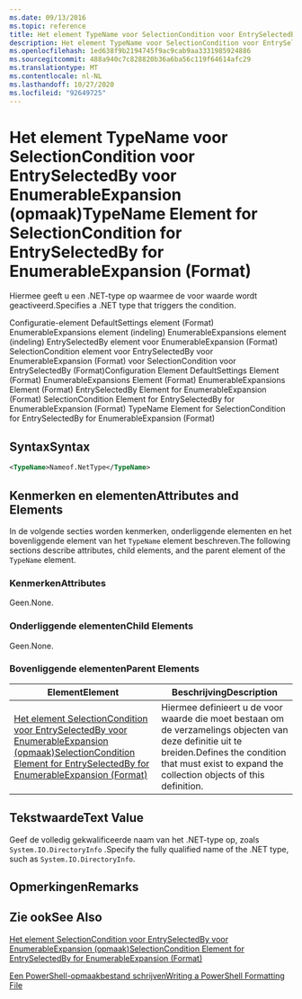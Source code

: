 ```yaml
---
ms.date: 09/13/2016
ms.topic: reference
title: Het element TypeName voor SelectionCondition voor EntrySelectedBy voor EnumerableExpansion (opmaak)
description: Het element TypeName voor SelectionCondition voor EntrySelectedBy voor EnumerableExpansion (opmaak)
ms.openlocfilehash: 1ed638f9b2194745f9ac9cab9aa3331985924886
ms.sourcegitcommit: 488a940c7c828820b36a6ba56c119f64614afc29
ms.translationtype: MT
ms.contentlocale: nl-NL
ms.lasthandoff: 10/27/2020
ms.locfileid: "92649725"
---
```

# <a name="typename-element-for-selectioncondition-for-entryselectedby-for-enumerableexpansion-format"></a><span data-ttu-id="68b9b-103">Het element TypeName voor SelectionCondition voor EntrySelectedBy voor EnumerableExpansion (opmaak)</span><span class="sxs-lookup"><span data-stu-id="68b9b-103">TypeName Element for SelectionCondition for EntrySelectedBy for EnumerableExpansion (Format)</span></span>

<span data-ttu-id="68b9b-104">Hiermee geeft u een .NET-type op waarmee de voor waarde wordt geactiveerd.</span><span class="sxs-lookup"><span data-stu-id="68b9b-104">Specifies a .NET type that triggers the condition.</span></span>

<span data-ttu-id="68b9b-105">Configuratie-element DefaultSettings element (Format) EnumerableExpansions element (indeling) EnumerableExpansions element (indeling) EntrySelectedBy element voor EnumerableExpansion (Format) SelectionCondition element voor EntrySelectedBy voor EnumerableExpansion (Format) voor SelectionCondition voor EntrySelectedBy (Format)</span><span class="sxs-lookup"><span data-stu-id="68b9b-105">Configuration Element DefaultSettings Element (Format) EnumerableExpansions Element (Format) EnumerableExpansions Element (Format) EntrySelectedBy Element for EnumerableExpansion (Format) SelectionCondition Element for EntrySelectedBy for EnumerableExpansion (Format) TypeName Element for SelectionCondition for EntrySelectedBy for EnumerableExpansion (Format)</span></span>

## <a name="syntax"></a><span data-ttu-id="68b9b-106">Syntax</span><span class="sxs-lookup"><span data-stu-id="68b9b-106">Syntax</span></span>

```xml
<TypeName>Nameof.NetType</TypeName>
```

## <a name="attributes-and-elements"></a><span data-ttu-id="68b9b-107">Kenmerken en elementen</span><span class="sxs-lookup"><span data-stu-id="68b9b-107">Attributes and Elements</span></span>

<span data-ttu-id="68b9b-108">In de volgende secties worden kenmerken, onderliggende elementen en het bovenliggende element van het `TypeName` element beschreven.</span><span class="sxs-lookup"><span data-stu-id="68b9b-108">The following sections describe attributes, child elements, and the parent element of the `TypeName` element.</span></span>

### <a name="attributes"></a><span data-ttu-id="68b9b-109">Kenmerken</span><span class="sxs-lookup"><span data-stu-id="68b9b-109">Attributes</span></span>

<span data-ttu-id="68b9b-110">Geen.</span><span class="sxs-lookup"><span data-stu-id="68b9b-110">None.</span></span>

### <a name="child-elements"></a><span data-ttu-id="68b9b-111">Onderliggende elementen</span><span class="sxs-lookup"><span data-stu-id="68b9b-111">Child Elements</span></span>

<span data-ttu-id="68b9b-112">Geen.</span><span class="sxs-lookup"><span data-stu-id="68b9b-112">None.</span></span>

### <a name="parent-elements"></a><span data-ttu-id="68b9b-113">Bovenliggende elementen</span><span class="sxs-lookup"><span data-stu-id="68b9b-113">Parent Elements</span></span>

|<span data-ttu-id="68b9b-114">Element</span><span class="sxs-lookup"><span data-stu-id="68b9b-114">Element</span></span>|<span data-ttu-id="68b9b-115">Beschrijving</span><span class="sxs-lookup"><span data-stu-id="68b9b-115">Description</span></span>|
|-------------|-----------------|
|[<span data-ttu-id="68b9b-116">Het element SelectionCondition voor EntrySelectedBy voor EnumerableExpansion (opmaak)</span><span class="sxs-lookup"><span data-stu-id="68b9b-116">SelectionCondition Element for EntrySelectedBy for EnumerableExpansion (Format)</span></span>](./selectioncondition-element-for-entryselectedby-for-enumerableexpansion-format.md)|<span data-ttu-id="68b9b-117">Hiermee definieert u de voor waarde die moet bestaan om de verzamelings objecten van deze definitie uit te breiden.</span><span class="sxs-lookup"><span data-stu-id="68b9b-117">Defines the condition that must exist to expand the collection objects of this definition.</span></span>|

## <a name="text-value"></a><span data-ttu-id="68b9b-118">Tekstwaarde</span><span class="sxs-lookup"><span data-stu-id="68b9b-118">Text Value</span></span>

<span data-ttu-id="68b9b-119">Geef de volledig gekwalificeerde naam van het .NET-type op, zoals `System.IO.DirectoryInfo` .</span><span class="sxs-lookup"><span data-stu-id="68b9b-119">Specify the fully qualified name of the .NET type, such as `System.IO.DirectoryInfo`.</span></span>

## <a name="remarks"></a><span data-ttu-id="68b9b-120">Opmerkingen</span><span class="sxs-lookup"><span data-stu-id="68b9b-120">Remarks</span></span>

## <a name="see-also"></a><span data-ttu-id="68b9b-121">Zie ook</span><span class="sxs-lookup"><span data-stu-id="68b9b-121">See Also</span></span>

[<span data-ttu-id="68b9b-122">Het element SelectionCondition voor EntrySelectedBy voor EnumerableExpansion (opmaak)</span><span class="sxs-lookup"><span data-stu-id="68b9b-122">SelectionCondition Element for EntrySelectedBy for EnumerableExpansion (Format)</span></span>](./selectioncondition-element-for-entryselectedby-for-enumerableexpansion-format.md)

[<span data-ttu-id="68b9b-123">Een PowerShell-opmaakbestand schrijven</span><span class="sxs-lookup"><span data-stu-id="68b9b-123">Writing a PowerShell Formatting File</span></span>](./writing-a-powershell-formatting-file.md)
